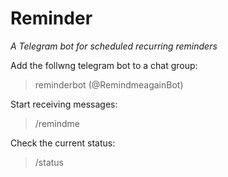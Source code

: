 # Reminder
*A Telegram bot for scheduled recurring reminders*

Add the follwng telegram bot to a chat group: 
> reminderbot (@RemindmeagainBot)

Start receiving messages: 
> /remindme


Check the current status:
> /status
